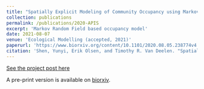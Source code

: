 ```yaml
---
title: "Spatially Explicit Modeling of Community Occupancy using Markov Random Field Models with Imperfect Observation: Mesocarnivores in Apostle Islands National Lakeshore."
collection: publications
permalink: /publications/2020-APIS
excerpt: 'Markov Random Field based occupancy model'
date: 2021-08-07
venue: 'Ecological Modelling (accepted, 2021)'
paperurl: 'https://www.biorxiv.org/content/10.1101/2020.08.05.238774v4'
citation: 'Shen, Yunyi, Erik Olsen, and Timothy R. Van Deelen. "Spatially Explicit Modeling of Community Occupancy using Markov Random Field Models with Imperfect Observation: Mesocarnivores in Apostle Islands National Lakeshore." BioRxiv (2020).'
---
```


[See the project post here](https://YunyiShen.github.io/research/2019-IsingOccu)

A pre-print version is available on [biorxiv](https://www.biorxiv.org/content/10.1101/2020.08.05.238774v4). 